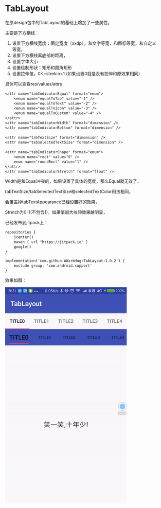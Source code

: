 

# TabLayout

在原design包中的TabLayout的基础上增加了一些属性。

主要是下方横线：

1. 设置下方横线宽度：固定宽度（xxdp），和文字等宽，和图标等宽，和自定义等宽，
2. 设置下方横线离底部的距离，
3. 设置字体大小
4. 设置绘制形状：矩形和圆角矩形
5. 设置拉伸值，0<=stretch<1 (如果设置0就是没有拉伸和原效果相同)

具体可以查看res/values/attrs

```
<attr name="tabIndicatorEqual" format="enum">
    <enum name="equalToTab" value="-1" />
    <enum name="equalToText" value="-2" />
    <enum name="equalToIcon" value="-3" />
    <enum name="equalToCustom" value="-4" />
</attr>
<attr name="tabIndicatorWidth" format="dimension" />
<attr name="tabIndicatorBottom" format="dimension" />

<attr name="tabTextSize" format="dimension" />
<attr name="tabSelectedTextSize" format="dimension" />

<attr name="tabIndicatorShape" format="enum">
    <enum name="rect" value="0" />
    enum name="roundRect" value="1" />
</attr>
<attr name="tabIndicatorStretch" format="float" />
```

Width是和Equal冲突的，如果设置了具体的宽度，那么Equal就无效了，

tabTextSize/tabSelectedTextSize和selectedTextColor用法相同，

会覆盖掉tabTextAppearance已经设置好的效果，

Stretch为0-1(不包含1)，如果值越大拉伸效果越明显，

已经发布到jitpack上：

```
repositories {
    jcenter()
    maven { url "https://jitpack.io" }
    google()
}
```

```
implementation('com.github.AWarmHug:TabLayout:1.0.2') {
    exclude group: 'com.android.support'
}
```

效果如图：

![image](image/tablayout.gif)